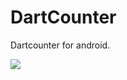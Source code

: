 # DartCounter
Dartcounter for android.

![](https://raw.githubusercontent.com/felix-klvrm/ClickableDartboard/master/app/src/main/res/drawable/presentation_clickabledartboard.gif)
